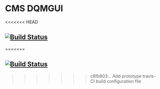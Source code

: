 # CMS DQMGUI

<<<<<<< HEAD
## [![Build Status](https://travis-ci.org/rovere/dqmgui.svg)](https://travis-ci.org/rovere/dqmgui)
=======
## [![Build Status](https://travis-ci.org/rovere/dqmgui.svg?branch=fix_slc6py27gcc493)](https://travis-ci.org/rovere/dqmgui)

>>>>>>> c8fb803... Add prototype travis-CI build configuration file
